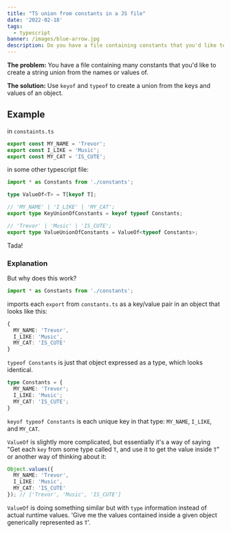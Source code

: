 ```yaml
---
title: "TS union from constants in a JS file"
date: '2022-02-18'
tags:
  - typescript
banner: /images/blue-arrow.jpg
description: Do you have a file containing constants that you'd like to create a string union from? Here's how you can do that.
---
```


**The problem:**
You have a file containing many constants that you'd like to create a string union from the names or values of.

**The solution:**
Use `keyof` and `typeof` to create a union from the keys and values of an object.

## Example

in `constaints.ts`

```ts
export const MY_NAME = 'Trevor';
export const I_LIKE = 'Music';
export const MY_CAT = 'IS_CUTE';
```

in some other typescript file:

```ts
import * as Constants from './constants';

type ValueOf<T> = T[keyof T];

// 'MY_NAME' | 'I_LIKE' | 'MY_CAT';
export type KeyUnionOfConstants = keyof typeof Constants;

// 'Trevor' | 'Music' | 'IS_CUTE';
export type ValueUnionOfConstants = ValueOf<typeof Constants>;
```

Tada!

### Explanation
But why does this work?

```ts
import * as Constants from './constants';
```
imports each `export` from `constants.ts` as a key/value pair in an object that looks like this:

```ts
{
  MY_NAME: 'Trevor',
  I_LIKE: 'Music',
  MY_CAT: 'IS_CUTE'
}
```

`typeof Constants` is just that object expressed as a type, which looks identical.

```ts
type Constants = {
  MY_NAME: 'Trevor';
  I_LIKE: 'Music';
  MY_CAT: 'IS_CUTE';
}
```

`keyof typeof Constants` is each unique key in that type: `MY_NAME`, `I_LIKE`, and `MY_CAT`.

`ValueOf` is slightly more complicated, but essentially it's a way of saying "Get each `key` from some type called `T`, and use it to get the value inside `T`" or another way of thinking about it:

```ts
Object.values({
  MY_NAME: 'Trevor',
  I_LIKE: 'Music',
  MY_CAT: 'IS_CUTE'
}); // ['Trevor', 'Music', 'IS_CUTE']
```

`ValueOf` is doing something similar but with `type` information instead of actual runtime values. 'Give me the values contained inside a given object generically represented as `T`'.
